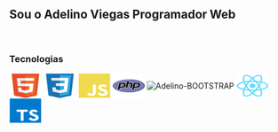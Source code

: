 <h2>Sou o Adelino Viegas Programador Web</h2>

<div style="display: inline_block"><br>
  <h3>Tecnologias</h3>
  
  <img align="center" alt="Adelino-HTML" height="45" width="58" src="https://raw.githubusercontent.com/devicons/devicon/master/icons/html5/html5-original.svg">
  <img align="center" alt="Adelino-CSS" height="45" width="58" src="https://raw.githubusercontent.com/devicons/devicon/master/icons/css3/css3-original.svg">
  <img align="center" alt="Adelino-JS" height="45" width="58" src="https://raw.githubusercontent.com/devicons/devicon/master/icons/javascript/javascript-plain.svg">
  <img align="center" alt="Adelino-PHP" height="45" width="58" src="https://raw.githubusercontent.com/devicons/devicon/master/icons/php/php-original.svg">
  <img align="center" alt="Adelino-BOOTSTRAP" height="45" width="58" src="https://cdn.jsdelivr.net/gh/devicons/devicon/icons/bootstrap/bootstrap-original.svg" />
  <img align="center" alt="Adelino-REACT" height="45" width="58" src="https://raw.githubusercontent.com/devicons/devicon/master/icons/react/react-original.svg">
   <img align="center" alt="Adelino-REACT" height="45" width="58" src="https://raw.githubusercontent.com/devicons/devicon/master/icons/typescript/typescript-original.svg">

  
 
</div>
  

 

